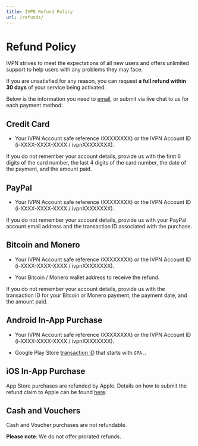 ```yaml
---
title: IVPN Refund Policy
url: /refunds/
---
```

# Refund Policy

IVPN strives to meet the expectations of all new users and offers unlimited support to help users with any problems they may face. 

If you are unsatisfied for any reason, you can request **a full refund within 30 days** of your service being activated.

Below is the information you need to <a href="mailto:support@ivpn.net">email</a>, or submit via live chat to us for each payment method:

<h2>Credit Card</h2>

- Your IVPN Account safe reference (XXXXXXXX) or the IVPN Account ID (i-XXXX-XXXX-XXXX / ivpnXXXXXXXX).

If you do not remember your account details, provide us with the first 6 digits of the card number, the last 4 digits of the card number, the date of the payment, and the amount paid.

<h2>PayPal</h2>

- Your IVPN Account safe reference (XXXXXXXX) or the IVPN Account ID (i-XXXX-XXXX-XXXX / ivpnXXXXXXXX).

If you do not remember your account details, provide us with your PayPal account email address and the transaction ID associated with the purchase.

<h2>Bitcoin and Monero</h2>

- Your IVPN Account safe reference (XXXXXXXX) or the IVPN Account ID (i-XXXX-XXXX-XXXX / ivpnXXXXXXXX).

- Your Bitcoin / Monero wallet address to receive the refund.

If you do not remember your account details, provide us with the transaction ID for your Bitcoin or Monero payment, the payment date, and the amount paid.

<h2>Android In-App Purchase</h2>

- Your IVPN Account safe reference (XXXXXXXX) or the IVPN Account ID (i-XXXX-XXXX-XXXX / ivpnXXXXXXXX).

- Google Play Store <a href="https://support.google.com/googleplay/answer/2850369?hl=en" target='_blank'>transaction ID</a> that starts with `GPA.`. 

<h2>iOS In-App Purchase</h2>

App Store purchases are refunded by Apple. Details on how to submit the refund claim to Apple can be found <a href="https://support.apple.com/en-gb/HT204084" target="_blank">here</a>.

<h2>Cash and Vouchers</h2>

Cash and Voucher purchases are not refundable.

**Please note**: We do not offer prorated refunds.
